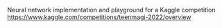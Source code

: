 Neural network implementation and playground for a Kaggle competition https://www.kaggle.com/competitions/teenmagi-2022/overview
